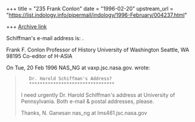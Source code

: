 +++
title = "235 Frank Conlon"
date = "1996-02-20"
upstream_url = "https://list.indology.info/pipermail/indology/1996-February/004237.html"

+++
[Archive link](https://list.indology.info/pipermail/indology/1996-February/004237.html)


Schiffman's e-mail address is:  <haroldfs at ccat.sas.upenn.edu>.


Frank F. Conlon
Professor of History
University of Washington
Seattle, WA 98195
Co-editor of H-ASIA
<conlon at u.washington.edu>



On Tue, 20 Feb 1996 NAS_NG at vaxp.jsc.nasa.gov. wrote:

> 
>        Dr. Harold Schiffman's Address?
>        ********************************
> 
> I need urgently Dr. Harold Schiffman's address at University of Pennsylvania.
> Both e-mail & postal addresses, please.
> 
> Thanks,
> N. Ganesan
> nas_ng at lms461.jsc.nasa.gov
> 
> 
> 




